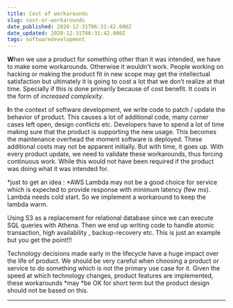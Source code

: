 ```yaml
---
title: Cost of workarounds
slug: cost-or-workarounds
date_published: 2020-12-31T06:31:42.000Z
date_updated: 2020-12-31T06:31:42.000Z
tags: softwaredevelopment
---
```


**W**hen we use a product for something other than it was intended, we have to make some workarounds. Otherwise it wouldn't work. People working on hacking or making the product fit in new scope may get the intellectual satisfaction but ultimately it is going to cost a lot that we don’t realize at that time. Specially if this is done primarily because of cost benefit. It costs in the form of *increased complexity*.

**I**n the context of software development, we write code to patch / update the behavior of product. This causes a lot of additional code, many corner cases left open, design conflicts etc. Developers have to spend a lot of time making sure that the product is supporting the new usage. This becomes the maintenance overhead the moment software is deployed. These additional costs may not be apparent initially. But with time, it goes up. With every product update, we need to validate these workarounds, thus forcing continuous work. While this would not have been required if the product was doing what it was intended for.

*just to get an idea : *AWS Lambda may not be a good choice for service which is expected to provide response with minimum latency (few ms). Lambda needs cold start. So we implement a workaround to keep the lambda warm.

Using S3 as a replacement for relational database since we can execute SQL queries with Athena. Then we end up writing code to handle atomic transaction, high availability , backup-recovery etc. This is just an example but you get the point!!!

Technology decisions made early in the lifecycle have a huge impact over the life of product. We should be very careful when choosing a product or service to do something which is not the primary use case for it. Given the speed at which technology changes, product features are implemented, these workarounds *may *be OK for short term but the product design should not be based on this.

---

